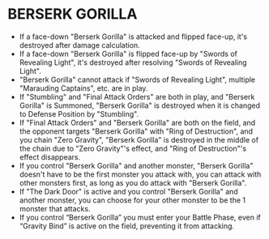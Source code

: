 
# BERSERK GORILLA

*   If a face-down "Berserk Gorilla" is attacked and flipped face-up, it's destroyed after damage calculation.
*   If a face-down "Berserk Gorilla" is flipped face-up by "Swords of Revealing Light", it's destroyed after resolving "Swords of Revealing Light".
*   "Berserk Gorilla" cannot attack if "Swords of Revealing Light", multiple "Marauding Captains", etc. are in play.
*   If "Stumbling" and "Final Attack Orders" are both in play, and "Berserk Gorilla" is Summoned, "Berserk Gorilla" is destroyed when it is changed to Defense Position by "Stumbling".
*   If "Final Attack Orders" and "Berserk Gorilla" are both on the field, and the opponent targets "Berserk Gorilla" with "Ring of Destruction", and you chain "Zero Gravity", "Berserk Gorilla" is destroyed in the middle of the chain due to "Zero Gravity"'s effect, and "Ring of Destruction"'s effect disappears.
*   If you control "Berserk Gorilla" and another monster, "Berserk Gorilla" doesn't have to be the first monster you attack with, you can attack with other monsters first, as long as you do attack with "Berserk Gorilla".
*   If "The Dark Door" is active and you control "Berserk Gorilla" and another monster, you can choose for your other monster to be the 1 monster that attacks.
*   If you control “Berserk Gorilla” you must enter your Battle Phase, even if “Gravity Bind” is active on the field, preventing it from attacking.

  